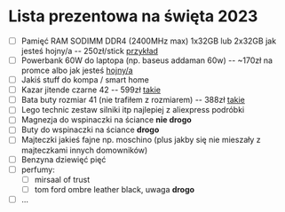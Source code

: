 # Lista prezentowa na święta 2023
- [ ] Pamięć RAM SODIMM DDR4 (2400MHz max) 1x32GB lub 2x32GB jak jesteś hojny/a -- 250zł/stick [przykład](https://www.zadowolenie.pl/goodram-pamiec-ddr4-sodimm-32gb-3200-cl22)
- [ ] Powerbank 60W do laptopa (np. baseus addaman 60w) -- ~170zł na promce albo jak jesteś [hojny/a](https://www.amazon.pl/dp/B09VPHVT2Z?smid=A2PGPJL0BBLHLX&tag=ugcplpepper21-21&ascsubtag=508449826)
- [ ] Jakiś stuff do kompa / smart home
- [ ] Kazar jitende czarne 42 -- 599zł [takie](https://kazar.com/sznurowane-trzewiki-na-podeszwie-z-bieznikiem-83858-01-00.html)
- [ ] Bata buty rozmiar 41 (nie trafiłem z rozmiarem) -- 388zł [takie](https://www.zalando.pl/bata-botki-sznurowane-schwarz-bt912k01r-q11.html)
- [ ] Lego technic zestaw silniki itp najlepiej z aliexpress podróbki
- [ ] Magnezja do wspinaczki na ściance **nie drogo**
- [ ] Buty do wspinaczki na ściance **drogo**
- [ ] Majteczki jakieś fajne np. moschino (plus jakby się nie mieszały z majteczkami innych domowników)
- [ ] Benzyna dziewięć pięć
- [ ] perfumy:
    - [ ] mirsaal of trust
    - [ ] tom ford ombre leather black, uwaga **drogo**
- [ ] ...
